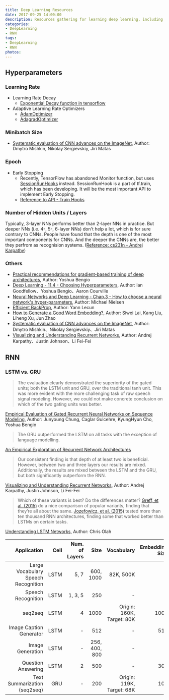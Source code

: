 ```yaml
---
title: Deep Learning Resources
date: 2017-09-25 14:00:00
description: Resources gathering for learning deep learning, including papers in relative fields, references to APIs, etc.
categories:
- DeepLearning
- RNN
tags:
- DeepLearning
- RNN
photos:
---
```


## Hyperparameters

### Learning Rate

- Learning Rate Decay
    + [Exponential Decay function in tensorflow](https://www.tensorflow.org/api_docs/python/tf/train/exponential_decay)
- Adaptive Learning Rate Optimizers
    + [AdamOptimizer](https://www.tensorflow.org/api_docs/python/tf/train/AdamOptimizer)
    + [AdagradOptimizer](https://www.tensorflow.org/api_docs/python/tf/train/AdagradOptimizer)

### Minibatch Size

- [Systematic evaluation of CNN advances on the ImageNet](https://arxiv.org/abs/1606.02228), Author: Dmytro Mishkin, Nikolay Sergievskiy, Jiri Matas

### Epoch

- Early Stopping
    + Recently, TensorFlow has abandoned Monitor function, but uses [SessionRunHooks](https://www.tensorflow.org/api_docs/python/tf/train/SessionRunHook) instead. SessionRunHook is a part of tf.train, which has been developing. It will be the most important API to implement Early Stopping.
    + [Reference to API - Train Hooks](https://www.tensorflow.org/api_guides/python/train#Training_Hooks)

### Number of Hidden Units / Layers

Typically, 3-layer NNs performs better than 2-layer NNs in practice. But deeper NNs (i.e. 4-, 5-, 6-layer NNs) don't help a lot, which is for sure contrary to CNNs. People have found that the depth is one of the most important components for CNNs. And the deeper the CNNs are, the better they perfrom as recognision systems. ([Reference: cs231n - Andrej Karpathy](https://cs231n.github.io/neural-networks-1/))

### Others 

- [Practical recommendations for gradient-based training of deep architectures](https://arxiv.org/abs/1206.5533), Author: Yoshua Bengio
- [Deep Learning - 11.4 - Choosing Hyperparameters](http://www.deeplearningbook.org/contents/guidelines.html), Author: Ian Goodfellow、Yoshua Bengio、Aaron Courville
- [Neural Networks and Deep Learning - Chap.3 - How to choose a neural network's hyper-parameters](http://neuralnetworksanddeeplearning.com/chap3.html#how_to_choose_a_neural_network's_hyper-parameters), Author: Michael Nielsen
- [Efficient BackProp](http://yann.lecun.com/exdb/publis/pdf/lecun-98b.pdf), Author: Yann Lecun
- [How to Generate a Good Word Embedding?](https://arxiv.org/abs/1507.05523), Author: Siwei Lai, Kang Liu, Liheng Xu, Jun Zhao
- [Systematic evaluation of CNN advances on the ImageNet](https://arxiv.org/abs/1606.02228), Author: Dmytro Mishkin、Nikolay Sergievskiy、Jiri Matas
- [Visualizing and Understanding Recurrent Networks](https://arxiv.org/abs/1506.02078), Author: Andrej Karpathy、Justin Johnson、Li Fei-Fei

## RNN

### LSTM vs. GRU

> The evaluation clearly demonstrated the superiority of the gated units; both the LSTM unit and GRU, over the traditional tanh unit. This was more evident with the more challenging task of raw speech signal modeling. However, we could not make concrete conclusion on which of the two gating units was better.

[Empirical Evaluation of Gated Recurrent Neural Networks on Sequence Modeling](https://arxiv.org/abs/1412.3555), Author: Junyoung Chung, Caglar Gulcehre, KyungHyun Cho, Yoshua Bengio

> The GRU outperformed the LSTM on all tasks with the exception of language modelling.

[An Empirical Exploration of Recurrent Network Architectures](http://proceedings.mlr.press/v37/jozefowicz15.pdf)

> Our consistent finding is that depth of at least two is beneficial. However, between two and three layers our results are mixed. Additionally, the results are mixed between the LSTM and the GRU, but both significantly outperform the RNN.

[Visualizing and Understanding Recurrent Networks](https://arxiv.org/abs/1506.02078), Author: Andrej Karpathy, Justin Johnson, Li Fei-Fei

> Which of these variants is best? Do the differences matter? [Greff, et al. (2015)](https://arxiv.org/pdf/1503.04069.pdf) do a nice comparison of popular variants, finding that they’re all about the same. [Jozefowicz, et al. (2015)](http://proceedings.mlr.press/v37/jozefowicz15.pdf) tested more than ten thousand RNN architectures, finding some that worked better than LSTMs on certain tasks.

[Understanding LSTM Networks](https://colah.github.io/posts/2015-08-Understanding-LSTMs/), Author: Chris Olah

| Application | Cell | Num. of Layers | Size | Vocabulary | Embedding Size | Learning Rate | Reference |
| ---:| ---:| ---:| ---:| ---:| ---:| ---:| ---:|
| Large Vocabulary Speech Recognition | LSTM | 5, 7 | 600, 1000 | 82K, 500K | - | - | [paper](https://arxiv.org/abs/1610.09975) |
| Speech Recognition | LSTM | 1, 3, 5 | 250 | - | - | 0.001 | [paper](https://arxiv.org/abs/1303.5778) |
| seq2seq | LSTM | 4 | 1000 | Origin: 160K, Target: 80K | 1000 | - | [paper](https://arxiv.org/abs/1409.3215) |
| Image Caption Generator | LSTM | - | 512 | - | 512 | (fixed) | [paper](https://arxiv.org/abs/1411.4555) |
| Image Generation | LSTM | - | 256, 400, 800 | - | - | - | [paper](https://arxiv.org/abs/1502.04623) |
| Question Answering | LSTM | 2 | 500 | - | 300 | - | [paper](http://www.aclweb.org/anthology/P15-2116) |
| Text Summarization (seq2seq) | GRU | - | 200 | Origin: 119K, Target: 68K | 100 | 0.001 | [paper](https://pdfs.semanticscholar.org/3fbc/45152f20403266b02c4c2adab26fb367522d.pdf) |








